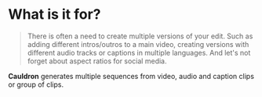 # What is it for?

> There is often a need to create multiple versions of your edit. Such as adding different intros/outros to a main video, creating versions with different audio tracks or captions in multiple languages. And let's not forget about aspect ratios for social media.

**Cauldron** generates multiple sequences from video, audio and caption clips or group of clips.&#x20;
